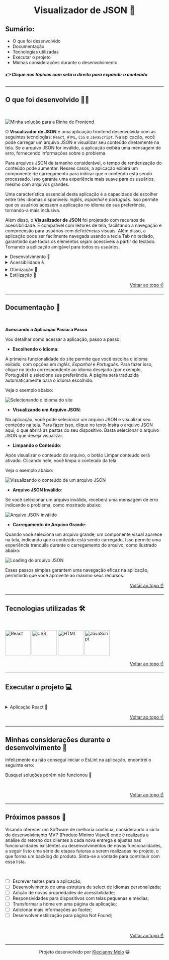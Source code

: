 <h1 id="top" align="center">Visualizador de JSON 📄</h1>

<h2>Sumário:</h2>

- O que foi desenvolvido
- Documentação
- Tecnologias utilizadas
- Executar o projeto
- Minhas considerações durante o desenvolvimento

<h5>👉 Clique nos tópicos com seta a direita para expandir o conteúdo</h5>

---

<h2>O que foi desenvolvido 👩‍💻</h2>

<br>

![Minha solução para a Rinha de Frontend](https://github.com/Kecbm/rinhadefrontend/blob/main/src/assets/3.View.gif)

O **Visualizador de JSON** é uma aplicação frontend desenvolvida com as seguintes tecnologias: `React`, `HTML`, `CSS` e `JavaScript`. Na aplicação, você pode carregar um arquivo JSON e visualizar seu conteúdo diretamente na tela. Se o arquivo JSON for inválido, a aplicação exibirá uma mensagem de erro, fornecendo informações sobre o problema.

Para arquivos JSON de tamanho considerável, o tempo de renderização do conteúdo pode aumentar. Nesses casos, a aplicação exibirá um componente de carregamento para indicar que o conteúdo está sendo processado. Isso garante uma experiência mais suave para os usuários, mesmo com arquivos grandes.

Uma característica essencial desta aplicação é a capacidade de escolher entre três idiomas disponíveis: _inglês_, _espanhol_ e _português_. Isso permite que os usuários acessem a aplicação no idioma de sua preferência, tornando-a mais inclusiva.

Além disso, o **Visualizador de JSON** foi projetado com recursos de acessibilidade. É compatível com leitores de tela, facilitando a navegação e compreensão para usuários com deficiências visuais. Além disso, a aplicação pode ser facilmente navegada usando a tecla Tab no teclado, garantindo que todos os elementos sejam acessíveis a partir do teclado. Tornando a aplicação amigável para todos os usuários.
<br>

<details><summary>Desenvolvimento 🎯</summary>

A aplicação foi cuidadosamente desenvolvida, com foco na usabilidade e na eficiência. Algumas das principais características do desenvolvimento incluem:

- **React JSON View**: Utilizei a biblioteca [React JSON View](https://www.npmjs.com/package/react-json-view) para criar uma visualização imersiva e amigável do JSON diretamente na tela, tornando a experiência de visualização mais eficiente;

- **Acessibilidade Prioritária**: Um dos principais desafios foi garantir que a aplicação fosse acessível a todos. Implementei recursos, como rótulos ARIA e descrições alternativas, para melhorar a experiência de usuários com deficiências visuais e necessidades de navegação assistida;

- **Otimização de Desempenho**: Reconheõ a importância de uma renderização rápida, especialmente ao lidar com arquivos grandes. Implementei otimizações para garantir que o conteúdo seja processado e exibido o mais rapidamente possível, tornando a interação com a aplicação mais ágil.

O objetivo é oferecer uma experiência de alta qualidade aos usuários, garantindo que a acessibilidade e o desempenho estejam no centro do desenvolvimento.

</details>

<details><summary>Acessibilidade ♿️</summary>

Minha preocupação com a acessibilidade se reflete em uma série de recursos cuidadosamente implementados para garantir que os usuários tenham a melhor experiência possível:

- **Rótulos ARIA**: Utilizei aria-label, aria-labelledby e aria-describedby para fornecer informações e contextos significativos para elementos, tornando a navegação mais compreensível para leitores de tela;

- **Textos Alternativos**: Implementei atributos alt em imagens para descrever seu conteúdo, beneficiando usuários que não podem visualizar as imagens;

- **Navegação por Teclado**: O uso aprimorado do atributo tabindex permite uma navegação mais eficiente da página usando apenas o teclado;

- **Multilíngue**: A página pode ser traduzida para três idiomas: português, inglês e espanhol, garantindo que os usuários possam escolher o idioma de sua preferência;

- **Feedback para Erros**: Implementei mensagem de erro para indicar quando um arquivo inválido é enviado, ajudando os usuários a entenderem o problema;

- **Experiência Ininterrupta**: Um ícone de carregamento será renderizado na tela enquanto o conteúdo do arquivo é processado, tornando a espera mais clara e menos frustrante para todos;

- **Interatividade Melhorada**: Alterei as cores dos elementos em resposta aos eventos de hover e clique, tornando a experiência mais dinâmica e interativa;

- **Botão Inteligente**: Adotei uma lógica que desabilita o botão quando não há conteúdo na tela, habilitando-o automaticamente quando o conteúdo está disponível, melhorando a usabilidade geral da página.

</details>

<details><summary>Otimização 🔧</summary>

Visando proporcionar a melhor experiência aos usuários ao visualizar arquivos JSON na tela, adotei uma abordagem de _otimização_. Para alcançar o menor tempo de renderização possível, desativei alguns recursos da biblioteca React JSON View:

- **Habilitação da Área de Transferência (Clipboard)**: A funcionalidade de copiar para a área de transferência foi desativada para minimizar a carga de processamento.

- **Exibição de Tamanho de Objetos**: A página não exibe o tamanho dos objetos, pois isso pode gerar um aumento no tempo de renderização.

- **Exibição de Tipos de Dados**: Desativei a exibição dos tipos de dados, o que ajuda a simplificar o processo de renderização.

- **Exibição de Chaves de Arrays**: Também optei por não exibir as chaves dos arrays, o que contribui para um carregamento mais rápido.

Com essas otimizações, conseguimos alcançar o menor tempo de renderização na tela, garantindo que os usuários desfrutem de uma experiência ágil ao visualizar arquivos JSON na aplicação.

</details>

<details>
<summary>Estilização 🎨</summary>

Os recursos visuais aplicados na página são:

- **Fontes**:
  - Utilizei as fontes Nunito e Roboto em diferentes tamanhos para melhorar a legibilidade:
      - Select: 18px
      - Título: 36px
      - Descrição: 20px
      - Textos: 20 ou 18px
      - Botão: 18px
      - Título: 36px

- **Cores**:
  - Selecionei cores que proporcionam uma experiência agradável ao usuário:
      - #efefef
      - #d9d9d9
      - #c3c3c3
      - #333333
      - #000000
      - #818181

- **Tipos de Cursor**:
  - Implementei três tipos de cursor para fornecer feedback visual:
      - Padrão (default)
      - Apontador (pointer)
      - Não permitido (not-allowed)

- **Ícones**:
  - Integrei ícones para melhorar a usabilidade:
      - Utilizei um ícone de pasta aberta no campo de envio de arquivo.
      - Adicionei um ícone de lixeira no botão de limpar conteúdo.

- **Emojis**:
  - Introduzi emojis representando as bandeiras dos países relacionados aos idiomas disponíveis na aplicação (inglês, espanhol e português).
  - No rodapé, adicionei um emoji de coração para um toque amigável.

- **Esquema de Contorno**:
  - Implementei contornos visuais para destacar o elemento atualmente focado durante a navegação do usuário.

Esses recursos de estilização foram aplicados cuidadosamente para aprimorar a estética e a usabilidade da aplicação.

</details>

<p align="right"><a href="#top">Voltar ao topo ☝</a></p>

---

<h2>Documentação 📕</h2>

<br>

**Acessando a Aplicação Passo a Passo**

Vou detalhar como acessar a aplicação, passo a passo:

- **Escolhendo o Idioma**:

A primeira funcionalidade do site permite que você escolha o idioma exibido, com opções em _Inglês_, _Espanhol_ e _Português_.
Para fazer isso, clique no texto correspondente ao idioma desejado (por exemplo, Português) e selecione sua preferência. A página será traduzida automaticamente para o idioma escolhido.

Veja o exemplo abaixo:

![Selecionando o idioma do site](https://github.com/Kecbm/rinhadefrontend/blob/main/src/assets/2.Language.gif)

- **Visualizando um Arquivo JSON**:

Na aplicação, você pode selecionar um arquivo JSON e visualizar seu conteúdo na tela.
Para fazer isso, clique no texto Insira o arquivo JSON aqui, o que abrirá as pastas do seu dispositivo.
Basta selecionar o arquivo JSON que deseja visualizar.

- **Limpando o Conteúdo**:

Após visualizar o conteúdo do arquivo, o botão Limpar conteúdo será ativado. Clicando nele, você limpa o conteúdo da tela.

Veja o exemplo abaixo:

![Visualizando o conteúdo de um arquivo JSON](https://github.com/Kecbm/rinhadefrontend/blob/main/src/assets/3.View.gif)

- **Arquivo JSON Inválido**:

Se você selecionar um arquivo inválido, receberá uma mensagem de erro indicando o problema, como mostrado abaixo:

![Arquivo JSON inválido](https://github.com/Kecbm/rinhadefrontend/blob/main/src/assets/4.Error.gif)

- **Carregamento de Arquivo Grande**:

Quando você seleciona um arquivo grande, um componente visual aparece na tela, indicando que o conteúdo está sendo carregado. Isso permite uma experiência tranquila durante o carregamento do arquivo, como ilustrado abaixo:

![Loading do arquivo JSON](https://github.com/Kecbm/rinhadefrontend/blob/main/src/assets/5.Loading.gif)

Esses passos simples garantem uma navegação eficaz na aplicação, permitindo que você aproveite ao máximo seus recursos.

<p align="right"><a href="#top">Voltar ao topo ☝</a></p>

---

<h2>Tecnologias utilizadas 🛠</h2>

<br>

<img title="React" alt="React" height="80" width="80" src="https://cdn.jsdelivr.net/gh/devicons/devicon/icons/react/react-original.svg" /> <img title="CSS" alt="CSS" height="80" width="80" src="https://cdn.jsdelivr.net/gh/devicons/devicon/icons/css3/css3-original.svg" />  <img title="HTML" alt="HTML" height="80" width="80" src="https://cdn.jsdelivr.net/gh/devicons/devicon/icons/html5/html5-original.svg" /> <img title="JavaScript" alt="JavaScript" height="80" width="80" src="https://cdn.jsdelivr.net/gh/devicons/devicon/icons/javascript/javascript-original.svg" />
          
<p align="right"><a href="#top">Voltar ao topo ☝</a></p>

---

<h2>Executar o projeto 💻</h2>

<br>

<details><summary>Aplicação React 🎉</summary>

Para clonar o projeto, instalar as dependências e iniciar a aplicação `React`, execute os comandos na ordem a seguir:

```bash
  git clone https://github.com/Kecbm/rinhadefrontend.git
```

```bash
  cd rinhadefrontend
```

```bash
  npm install
```

```bash
  npm start
```

</details>

<p align="right"><a href="#top">Voltar ao topo ☝</a></p>

---

<h2>Minhas considerações durante o desenvolvimento 📝</h2>

Infelizmente eu não consegui iniciar o EsLint na aplicação, encontrei o seguinte erro:



Busquei soluções porém não funcionou 🙁

<br>

<p align="right"><a href="#top">Voltar ao topo ☝</a></p>

---

<h2>Próximos passos 📝</h2>

Visando oferecer um Software de melhoria continua, considerando o ciclo do desenvolvimento MVP (Produto Mínimo Viável) onde é realizada a análise do retorno dos clientes a cada nova entrega e ajustes nas funcionalidades existentes ou desenvolvimentos de novas funcionalidades, a seguir listo uma série de etapas futuras a serem realizadas no projeto, o que forma um backlog do produto. Sinta-se a vontade para contribuir com essa lista.

<br>

- [ ] Escrever testes para a aplicação;
- [ ] Desenvolvimento de uma estrutura de select de idiomas personalizada;
- [ ] Adição de novas propriedades de acessibilidade;
- [ ] Responsividades para dispositivos com telas pequenas e médias;
- [ ] Transformar a home em uma página da aplicação;
- [ ] Adicionar mais informações ao footer;
- [ ] Desenvolver estilização para página Not Found;

<br>

<p align="right"><a href="#top">Voltar ao topo ☝</a></p>

---

<p align="center">Projeto desenvolvido por <a href="https://www.linkedin.com/in/kecbm/" target="_blank" rel="noopener noreferrer">Klecianny Melo</a> 😁</p>
